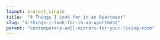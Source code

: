 ```yaml
---
layout: project_single
title:  "4 Things I Look for in an Apartment"
slug: "4-things-i-look-for-in-an-apartment"
parent: "contemporary-wall-mirrors-for-your-living-room"
---
```

 